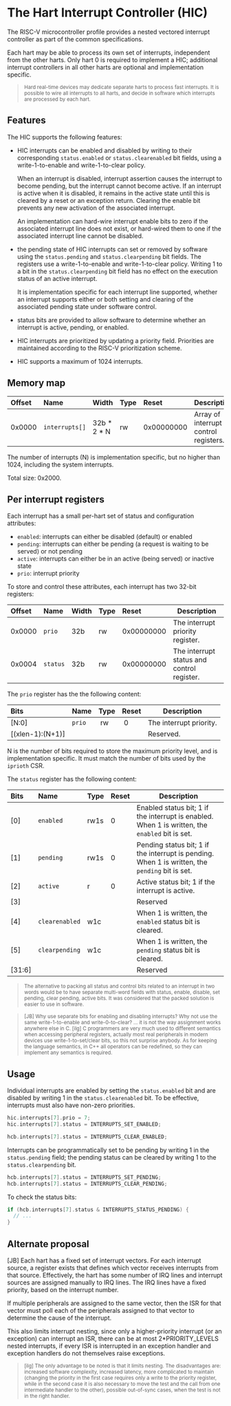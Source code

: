 # The Hart Interrupt Controller (HIC)

The RISC-V microcontroller profile provides a nested vectored interrupt controller as part of
the common specifications.

Each hart may be able to process its own set of interrupts, independent from the other harts.
Only hart 0 is required to implement a HIC; additional interrupt controllers in all other
harts are optional and implementation specific.

> <sup>Hard real-time devices may dedicate separate harts to process fast interrupts.
  It is possible to wire all interrupts to all harts, and decide in software which interrupts
  are processed by each hart.</sup>

## Features

The HIC supports the following features:

- HIC interrupts can be enabled and disabled by writing to their corresponding `status.enabled` or
`status.clearenabled` bit fields, using a write-1-to-enable and write-1-to-clear policy.

  When an interrupt is disabled, interrupt assertion causes the interrupt to become pending, but the interrupt
cannot become active. If an interrupt is active when it is disabled, it remains in the active state until
this is cleared by a reset or an exception return. Clearing the enable bit prevents any new activation of
the associated interrupt.

  An implementation can hard-wire interrupt enable bits to zero if the associated interrupt line does not
exist, or hard-wired them to one if the associated interrupt line cannot be disabled.

- the pending state of HIC interrupts can set or removed by software using
the `status.pending` and `status.clearpending` bit fields. The registers use a write-1-to-enable and
write-1-to-clear policy. Writing 1 to a bit in the `status.clearpending` bit field has no effect on the
execution status of an active interrupt.

  It is implementation specific for each interrupt line supported, whether an interrupt supports either or both
setting and clearing of the associated pending state under software control.

- status bits are provided to allow software to determine whether an interrupt is active, pending, or enabled.
- HIC interrupts are prioritized by updating a priority field. Priorities are maintained according to the RISC-V
prioritization scheme.
- HIC supports a maximum of 1024 interrupts.

## Memory map

| Offset | Name | Width | Type | Reset | Description |
|:-------|:-----|:------|:-----|:------|-------------|
| 0x0000 | `interrupts[]` | 32b * 2 * N | rw | 0x00000000 | Array of interrupt control registers. |

The number of interrupts (N) is implementation specific, but no higher than 1024, including the system interrupts.

Total size: 0x2000.

## Per interrupt registers

Each interrupt has a small per-hart set of status and configuration attributes:

* `enabled`: interrupts can either be disabled (default) or enabled
* `pending`: interrupts can either be pending (a request is waiting to be served) or not
pending
* `active`: interrupts can either be in an active (being served) or inactive state
* `prio`: interrupt priority

To store and control these attributes, each interrupt has two 32-bit registers:

| Offset | Name | Width | Type | Reset | Description |
|:-------|:-----|:------|:-----|:------|-------------|
| 0x0000 | `prio` | 32b | rw | 0x00000000 | The interrupt priority register. |
| 0x0004 | `status` | 32b | rw | 0x00000000 | The interrupt status and control register. |

The `prio` register has the the following content:

| Bits | Name | Type | Reset | Description |
|:-----|:-----|:-----|:------|-------------|
| [N:0] | `prio` | rw | 0 | The interrupt priority. |
| [(xlen-1):(N+1)] | | | | Reserved. |

N is the number of bits required to store the maximum priority level, and is implementation
specific. It must match the number of bits used by the `iprioth` CSR.

The `status` register has the following content:

| Bits | Name | Type | Reset | Description |
|:-----|:-----|:-----|:------|-------------|
| [0] | `enabled` | rw1s | 0 | Enabled status bit; 1 if the interrupt is enabled.<br>When 1 is written, the `enabled` bit is set. |
| [1] | `pending` | rw1s | 0 | Pending status bit; 1 if the interrupt is pending.<br>When 1 is written, the `pending` bit is set. |
| [2] | `active` | r | 0 | Active status bit; 1 if the interrupt is active. |
| [3] |||| Reserved |
| [4] | `clearenabled` | w1c | | When 1 is written, the `enabled` status bit is cleared. |
| [5] | `clearpending` | w1c | | When 1 is written, the `pending` status bit is cleared. |
| [31:6] |||| Reserved |

> <sup>The alternative to packing all status and control bits related to an interrupt
  in two words would be to have separate multi-word fields with status, enable, disable,
  set pending, clear pending, active bits. It was considered that the packed solution
  is easier to use in software.</sup>

> <sup>[JB] Why use separate bits for enabling and disabling interrupts? Why not
use the same write-1-to-enable and write-0-to-clear? ... it is not the way
assignment works anywhere else in C. [ilg] C programmers are very much used
  to different semantics when accessing peripheral registers, actually most
  real peripherals in modern devices use write-1-to-set/clear bits, so this
  not surprise anybody. As for keeping the language semantics, in C++ all
  operators can be redefined, so they can implement any semantics is
  required. </sup>

## Usage

Individual interrupts are enabled by setting the `status.enabled` bit and are disabled by writing 1 in the `status.clearenabled` bit. To be effective, interrupts must also have non-zero priorities.

```c
hic.interrupts[7].prio = 7;
hic.interrupts[7].status = INTERRUPTS_SET_ENABLED;

hcb.interrupts[7].status = INTERRUPTS_CLEAR_ENABLED;
```

Interrupts can be programmatically set to be pending by writing 1 in the `status.pending` field; the pending status can be cleared by writing 1 to the `status.clearpending` bit.

```c
hcb.interrupts[7].status = INTERRUPTS_SET_PENDING;
hcb.interrupts[7].status = INTERRUPTS_CLEAR_PENDING;
```

To check the status bits:

```c
if (hcb.interrupts[7].status & INTERRUPTS_STATUS_PENDING) {
  // ...
}
```

## Alternate proposal

[JB] Each hart has a fixed set of interrupt vectors. For each interrupt
source, a register exists that defines which vector receives interrupts
from that source. Effectively, the hart has some number of IRQ lines
and interrupt sources are assigned manually to IRQ lines. The IRQ lines
have a fixed priority, based on the interrupt number.

If multiple
peripherals are assigned to the same vector, then the ISR for that
vector must poll each of the peripherals assigned to that vector to
determine the cause of the interrupt.

This also limits interrupt nesting, since only a higher-priority
interrupt (or an exception) can interrupt an ISR, there can be at most
2\*PRIORITY_LEVELS nested interrupts, if every ISR is interrupted in an
exception handler and exception handlers do not themselves raise
exceptions.

> <sup>[ilg] The only advantage to be noted is that it limits nesting. The disadvantages are: increased software complexity, increased latency, more complicated to maintain (changing the priority in the first case requires only a write to the priority register, while in the second case it is also necessary to move the test and the call from one intermediate handler to the other), possible out-of-sync cases, when the test is not in the right handler.</sup>
